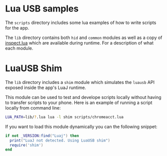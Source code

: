 # Lua USB samples
The `scripts` directory includes some lua examples of how to write
scripts for the app.

The `lib` directory contains both `hid` and `common` modules
as well as a copy of [inspect.lua] which are available during runtime.
For a description of what each module.

# LuaUSB Shim
The `lib` directory includes a `shim` module which simulates the `luausb` API
exposed inside the app's LuaJ runtime. 

This module can be used to test and develope scripts locally without having to
transfer scripts to your phone. Here is an example of running a script locally
from command line:
```sh
LUA_PATH=lib/?.lua lua -l shim scripts/chromeacct.lua
```



If you want to load this module dynamically you can the following snippet:
```lua
if not _VERSION:find("Luaj") then
  print("LuaJ not detected. Using LuaUSB shim")
  require('shim')
end
```

[inspect.lua]:(https://github.com/kikito/inspect.lua)
